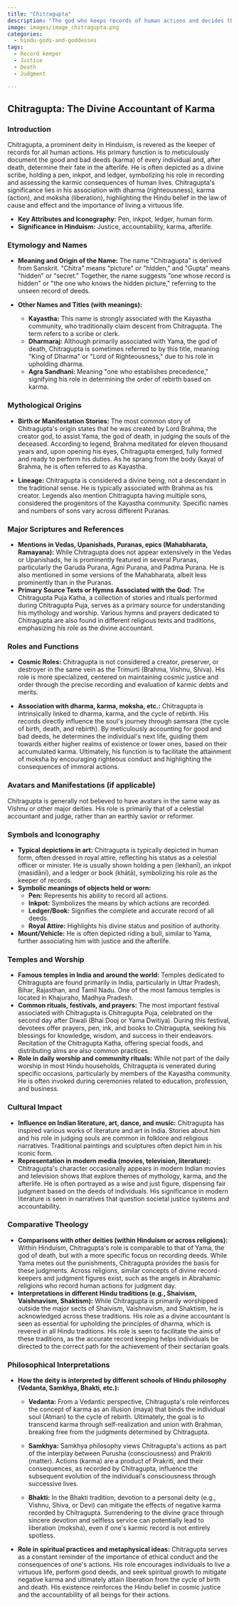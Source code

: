 ```yaml
---
title: "Chitragupta"
description: "The god who keeps records of human actions and decides their fate after death."
image: images/image_chitragupta.png
categories:
  - hindu-gods-and-goddesses
tags:
  - Record keeper
  - Justice
  - Death
  - Judgment

---
```


## Chitragupta: The Divine Accountant of Karma

### Introduction

Chitragupta, a prominent deity in Hinduism, is revered as the keeper of records for all human actions. His primary function is to meticulously document the good and bad deeds (karma) of every individual and, after death, determine their fate in the afterlife. He is often depicted as a divine scribe, holding a pen, inkpot, and ledger, symbolizing his role in recording and assessing the karmic consequences of human lives. Chitragupta's significance lies in his association with dharma (righteousness), karma (action), and moksha (liberation), highlighting the Hindu belief in the law of cause and effect and the importance of living a virtuous life.

* **Key Attributes and Iconography:** Pen, inkpot, ledger, human form.
* **Significance in Hinduism:** Justice, accountability, karma, afterlife.

###  Etymology and Names

* **Meaning and Origin of the Name:** The name "Chitragupta" is derived from Sanskrit. "Chitra" means "picture" or "hidden," and "Gupta" means "hidden" or "secret." Together, the name suggests "one whose record is hidden" or "the one who knows the hidden picture," referring to the unseen record of deeds.

* **Other Names and Titles (with meanings):**

    *   **Kayastha:** This name is strongly associated with the Kayastha community, who traditionally claim descent from Chitragupta. The term refers to a scribe or clerk.
    *   **Dharmaraj:** Although primarily associated with Yama, the god of death, Chitragupta is sometimes referred to by this title, meaning "King of Dharma" or "Lord of Righteousness," due to his role in upholding dharma.
    *   **Agra Sandhani:** Meaning "one who establishes precedence," signifying his role in determining the order of rebirth based on karma.

###  Mythological Origins

* **Birth or Manifestation Stories:** The most common story of Chitragupta's origin states that he was created by Lord Brahma, the creator god, to assist Yama, the god of death, in judging the souls of the deceased. According to legend, Brahma meditated for eleven thousand years and, upon opening his eyes, Chitragupta emerged, fully formed and ready to perform his duties. As he sprang from the body (kaya) of Brahma, he is often referred to as Kayastha.

* **Lineage:** Chitragupta is considered a divine being, not a descendant in the traditional sense. He is typically associated with Brahma as his creator. Legends also mention Chitragupta having multiple sons, considered the progenitors of the Kayastha community. Specific names and numbers of sons vary across different Puranas.

###  Major Scriptures and References

* **Mentions in Vedas, Upanishads, Puranas, epics (Mahabharata, Ramayana):** While Chitragupta does not appear extensively in the Vedas or Upanishads, he is prominently featured in several Puranas, particularly the Garuda Purana, Agni Purana, and Padma Purana. He is also mentioned in some versions of the Mahabharata, albeit less prominently than in the Puranas.
* **Primary Source Texts or Hymns Associated with the God:** The Chitragupta Puja Katha, a collection of stories and rituals performed during Chitragupta Puja, serves as a primary source for understanding his mythology and worship. Various hymns and prayers dedicated to Chitragupta are also found in different religious texts and traditions, emphasizing his role as the divine accountant.

###  Roles and Functions

* **Cosmic Roles:** Chitragupta is not considered a creator, preserver, or destroyer in the same vein as the Trimurti (Brahma, Vishnu, Shiva). His role is more specialized, centered on maintaining cosmic justice and order through the precise recording and evaluation of karmic debts and merits.

* **Association with dharma, karma, moksha, etc.:** Chitragupta is intrinsically linked to dharma, karma, and the cycle of rebirth. His records directly influence the soul's journey through samsara (the cycle of birth, death, and rebirth). By meticulously accounting for good and bad deeds, he determines the individual's next life, guiding them towards either higher realms of existence or lower ones, based on their accumulated karma. Ultimately, his function is to facilitate the attainment of moksha by encouraging righteous conduct and highlighting the consequences of immoral actions.

###  Avatars and Manifestations (if applicable)

Chitragupta is generally not believed to have avatars in the same way as Vishnu or other major deities. His role is primarily that of a celestial accountant and judge, rather than an earthly savior or reformer.

###  Symbols and Iconography

* **Typical depictions in art:** Chitragupta is typically depicted in human form, often dressed in royal attire, reflecting his status as a celestial officer or minister. He is usually shown holding a pen (lekhanī), an inkpot (masidānī), and a ledger or book (khātā), symbolizing his role as the keeper of records.
* **Symbolic meanings of objects held or worn:**
    *   **Pen:** Represents his ability to record all actions.
    *   **Inkpot:** Symbolizes the means by which actions are recorded.
    *   **Ledger/Book:** Signifies the complete and accurate record of all deeds.
    *  **Royal Attire:** Highlights his divine status and position of authority.
* **Mount/Vehicle:** He is often depicted riding a bull, similar to Yama, further associating him with justice and the afterlife.

###  Temples and Worship

* **Famous temples in India and around the world:** Temples dedicated to Chitragupta are found primarily in India, particularly in Uttar Pradesh, Bihar, Rajasthan, and Tamil Nadu. One of the most famous temples is located in Khajuraho, Madhya Pradesh.
* **Common rituals, festivals, and prayers:** The most important festival associated with Chitragupta is Chitragupta Puja, celebrated on the second day after Diwali (Bhai Dooj or Yama Dwitiya). During this festival, devotees offer prayers, pen, ink, and books to Chitragupta, seeking his blessings for knowledge, wisdom, and success in their endeavors. Recitation of the Chitragupta Katha, offering special foods, and distributing alms are also common practices.
* **Role in daily worship and community rituals:** While not part of the daily worship in most Hindu households, Chitragupta is venerated during specific occasions, particularly by members of the Kayastha community. He is often invoked during ceremonies related to education, profession, and business.

###  Cultural Impact

* **Influence on Indian literature, art, dance, and music:** Chitragupta has inspired various works of literature and art in India. Stories about him and his role in judging souls are common in folklore and religious narratives. Traditional paintings and sculptures often depict him in his iconic form.
* **Representation in modern media (movies, television, literature):** Chitragupta's character occasionally appears in modern Indian movies and television shows that explore themes of mythology, karma, and the afterlife. He is often portrayed as a wise and just figure, dispensing fair judgment based on the deeds of individuals. His significance in modern literature is seen in narratives that question societal justice systems and accountability.

###  Comparative Theology

* **Comparisons with other deities (within Hinduism or across religions):** Within Hinduism, Chitragupta's role is comparable to that of Yama, the god of death, but with a more specific focus on recording deeds. While Yama metes out the punishments, Chitragupta provides the basis for these judgments. Across religions, similar concepts of divine record-keepers and judgment figures exist, such as the angels in Abrahamic religions who record human actions for judgment day.
* **Interpretations in different Hindu traditions (e.g., Shaivism, Vaishnavism, Shaktism):** While Chitragupta is primarily worshipped outside the major sects of Shaivism, Vaishnavism, and Shaktism, he is acknowledged across these traditions. His role as a divine accountant is seen as essential for upholding the principles of dharma, which is revered in all Hindu traditions. His role is seen to facilitate the aims of these traditions, as the accurate record keeping helps individuals be directed to the correct path for the achievement of their sectarian goals.

###  Philosophical Interpretations

* **How the deity is interpreted by different schools of Hindu philosophy (Vedanta, Samkhya, Bhakti, etc.):**

    *   **Vedanta:** From a Vedantic perspective, Chitragupta's role reinforces the concept of karma as an illusion (maya) that binds the individual soul (Atman) to the cycle of rebirth. Ultimately, the goal is to transcend karma through self-realization and union with Brahman, breaking free from the judgments determined by Chitragupta.

    *   **Samkhya:** Samkhya philosophy views Chitragupta's actions as part of the interplay between Purusha (consciousness) and Prakriti (matter). Actions (karma) are a product of Prakriti, and their consequences, as recorded by Chitragupta, influence the subsequent evolution of the individual's consciousness through successive lives.

    *   **Bhakti:** In the Bhakti tradition, devotion to a personal deity (e.g., Vishnu, Shiva, or Devi) can mitigate the effects of negative karma recorded by Chitragupta. Surrendering to the divine grace through sincere devotion and selfless service can potentially lead to liberation (moksha), even if one's karmic record is not entirely spotless.

* **Role in spiritual practices and metaphysical ideas:** Chitragupta serves as a constant reminder of the importance of ethical conduct and the consequences of one's actions. His role encourages individuals to live a virtuous life, perform good deeds, and seek spiritual growth to mitigate negative karma and ultimately attain liberation from the cycle of birth and death. His existence reinforces the Hindu belief in cosmic justice and the accountability of all beings for their actions.

